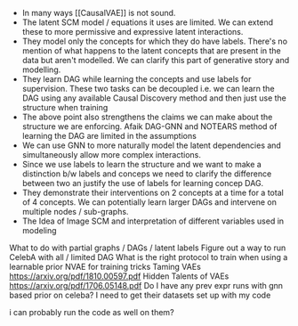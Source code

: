 - In many ways [[CausalVAE]] is not sound.
- The latent SCM model / equations it uses are limited. We can extend these to more permissive and expressive latent interactions.
- They model only the concepts for which they do have labels. There's no mention of what happens to the latent concepts that are present in the data but aren't modelled. We can clarify this part of generative story and modelling.
- They learn DAG while learning the concepts and use labels for supervision. These two tasks can be decoupled i.e. we can learn the DAG using any available Causal Discovery method and then just use the structure when training
- The above point also strengthens the claims we can make about the structure we are enforcing. Afaik DAG-GNN and NOTEARS method of learning the DAG are limited in the assumptions
- We can use GNN to more naturally model the latent dependencies and simultaneously allow more complex interactions.
- Since we use labels to learn the structure and we want to make a distinction b/w labels and conceps we need to clarify the difference between two an justify the use of labels for learning concep DAG.
- They demonstrate their interventions on 2 concepts at a time for a total of 4 concepts. We can potentially learn larger DAGs and intervene on multiple nodes / sub-graphs.
- The Idea of Image SCM and interpretation of different variables used in modeling

What to do with partial graphs / DAGs / latent labels
Figure out a way to run CelebA with all / limited DAG
What is the right protocol to train when using a learnable prior
NVAE for training tricks
Taming VAEs https://arxiv.org/pdf/1810.00597.pdf 
Hidden Talents of VAEs https://arxiv.org/pdf/1706.05148.pdf
Do I have any prev expr runs with gnn based prior on celeba?
I need to get their datasets set up with my code

i can probably run the code as well on them?
